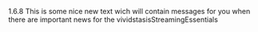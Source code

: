 1.6.8
This is some nice new text wich will contain messages for you when there are important news for the vividstasisStreamingEssentials
